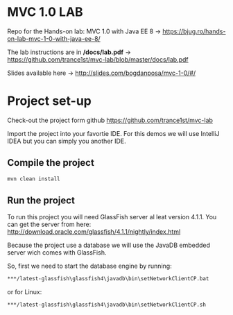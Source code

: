 # MVC 1.0 LAB
Repo for the Hands-on lab: MVC 1.0 with Java EE 8 -> https://bjug.ro/hands-on-lab-mvc-1-0-with-java-ee-8/

The lab instructions are in **/docs/lab.pdf** -> https://github.com/trance1st/mvc-lab/blob/master/docs/lab.pdf

Slides available here -> http://slides.com/bogdanposa/mvc-1-0/#/


Project set-up
============

Check-out the project form github https://github.com/trance1st/mvc-lab

Import the project into your favortie IDE. For this demos we will use IntelliJ IDEA but you can simply you another IDE.

Compile the project
-------------------
```sh
mvn clean install
```
Run the project
-------------------
To run this project you will need GlassFish server al leat version 4.1.1.
You can get the server from here: http://download.oracle.com/glassfish/4.1.1/nightly/index.html

Because the project use a database we will use the JavaDB embedded server wich comes with GlassFish.

So, first we need to start the database engine by running:
```sh
***/latest-glassfish\glassfish4\javadb\bin\setNetworkClientCP.bat
```
or for Linux:
```sh
***/latest-glassfish\glassfish4\javadb\bin\setNetworkClientCP.sh
```


